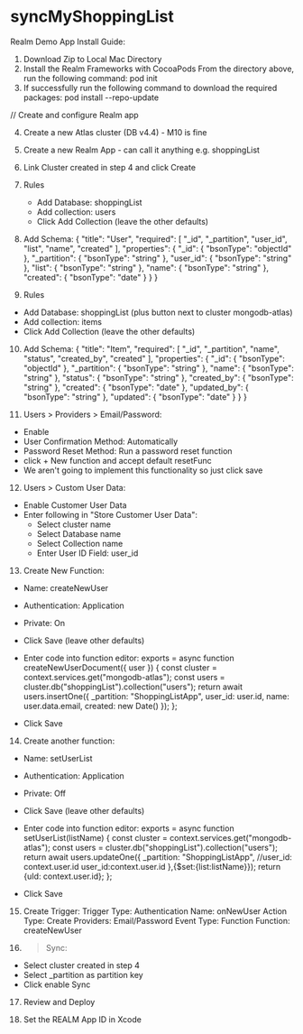 # syncMyShoppingList

Realm Demo App Install Guide:

1. Download Zip to Local Mac Directory
2. Install the Realm Frameworks with CocoaPods
    From the directory above, run the following command:
        pod init
3. If successfully run the following command to download the required packages:
        pod install --repo-update


// Create and configure Realm app

4. Create a new Atlas cluster (DB v4.4) - M10 is fine
5. Create a new Realm App - can call it anything e.g. shoppingList
6. Link Cluster created in step 4 and click Create

7. Rules 
    - Add Database: shoppingList
    - Add collection: users
    - Click Add Collection (leave the other defaults)
8. Add Schema:
{
  "title": "User",
  "required": [
    "_id",
    "_partition",
    "user_id",
    "list",
    "name",
    "created"
  ],
  "properties": {
    "_id": {
      "bsonType": "objectId"
    },
    "_partition": {
      "bsonType": "string"
    },
    "user_id": {
      "bsonType": "string"
    },
    "list": {
      "bsonType": "string"
    },
    "name": {
      "bsonType": "string"
    },
    "created": {
      "bsonType": "date"
    }
  }
}

9. Rules 
- Add Database: shoppingList (plus button next to cluster mongodb-atlas)
- Add collection: items
- Click Add Collection (leave the other defaults)

10. Add Schema:
{
  "title": "Item",
  "required": [
    "_id",
    "_partition",
    "name",
    "status",
    "created_by",
    "created"
  ],
  "properties": {
    "_id": {
      "bsonType": "objectId"
    },
    "_partition": {
      "bsonType": "string"
    },
    "name": {
      "bsonType": "string"
    },
    "status": {
      "bsonType": "string"
    },
    "created_by": {
      "bsonType": "string"
    },
    "created": {
      "bsonType": "date"
    },
    "updated_by": {
      "bsonType": "string"
    },
    "updated": {
      "bsonType": "date"
    }
  }
}

11. Users > Providers > Email/Password:
- Enable
- User Confirmation Method: Automatically
- Password Reset Method: Run a password reset function
- click + New function and accept default resetFunc 
- We aren't going to implement this functionality so just click save

12. Users > Custom User Data:
- Enable Customer User Data
- Enter following in "Store Customer User Data":
  + Select cluster name
  + Select Database name
  + Select Collection name
  + Enter User ID Field: user_id

13. Create New Function:
- Name: createNewUser
- Authentication: Application
- Private: On
- Click Save (leave other defaults)

- Enter code into function editor:
exports = async function createNewUserDocument({ user }) {
  const cluster = context.services.get("mongodb-atlas");
  const users = cluster.db("shoppingList").collection("users");
  return await users.insertOne({
    _partition: "ShoppingListApp",
    user_id: user.id,
    name: user.data.email,
    created: new Date()
  });
};

- Click Save

14. Create another function:
- Name: setUserList
- Authentication: Application
- Private: Off
- Click Save (leave other defaults)

- Enter code into function editor:
exports = async function setUserList(listName) {
  const cluster = context.services.get("mongodb-atlas");
  const users = cluster.db("shoppingList").collection("users");
  return await users.updateOne({
    _partition: "ShoppingListApp",
    //user_id: context.user.id
    user_id:context.user.id
  },{$set:{list:listName}});
   return {uId: context.user.id};
};

- Click Save

15. Create Trigger:
Trigger Type: Authentication
Name: onNewUser
Action Type: Create 
Providers: Email/Password
Event Type: Function
Function: createNewUser

16. > Sync:
- Select cluster created in step 4
- Select _partition as partition key
- Click enable Sync 

17. Review and Deploy

18. Set the REALM App ID in Xcode
